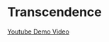 # Transcendence


[Youtube Demo Video](https://www.youtube.com/watch?v=qQSJd5c-IV8?si=KUXtxbEG6i4ulyNf)
